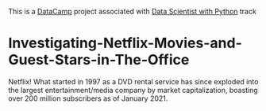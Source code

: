 This is a [DataCamp](https://app.datacamp.com/learn) project associated with <a href="[url](https://app.datacamp.com/learn/career-tracks/data-scientist-with-python)">Data Scientist with Python</a> track
# Investigating-Netflix-Movies-and-Guest-Stars-in-The-Office
Netflix! What started in 1997 as a DVD rental service has since exploded into the largest entertainment/media company by market capitalization, boasting over 200 million subscribers as of January 2021.
